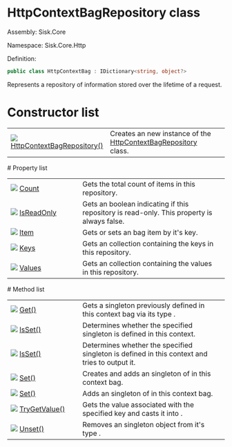 <!--

Copyrights 2023 Sisk Framework - CypherPotato
Published under MIT license

!!! DO NOT EDIT THIS FILE !!!
This file was generated by a tool in the Sisk package. To edit the information in this documentation,
edit the XML documentation present in the Sisk source code.

-->

# HttpContextBagRepository class
Assembly: Sisk.Core

Namespace: Sisk.Core.Http

Definition:

```cs
public class HttpContextBag : IDictionary<string, object?>
```

Represents a repository of information stored over the lifetime of a request.

# Constructor list
<table>
    <tbody>
<tr>
    <td width="33%">
        <img class="icon" src="/assets/img/icons/constructor.svg">
        <a href="/read?q=/contents/spec/Sisk.Core.Http.HttpContextBagRepository.HttpContextBagRepository().md">
            HttpContextBagRepository()
        </a>
    </td>
    <td>
        Creates an new instance of the <a href="/read?q=/contents/spec/Sisk.Core.Http.HttpContextBagRepository.md">HttpContextBagRepository</a> class.
    <td>
</tr>
    </tbody>
</table>
# Property list
<table>
    <tbody>
<tr>
    <td width="33%">
        <img class="icon" src="/assets/img/icons/property.svg">
        <a href="/read?q=/contents/spec/Sisk.Core.Http.HttpContextBagRepository.Count.md">
            Count
        </a>
    </td>
    <td>
        Gets the total count of items in this repository.
    <td>
</tr>
<tr>
    <td width="33%">
        <img class="icon" src="/assets/img/icons/property.svg">
        <a href="/read?q=/contents/spec/Sisk.Core.Http.HttpContextBagRepository.IsReadOnly.md">
            IsReadOnly
        </a>
    </td>
    <td>
        Gets an boolean indicating if this repository is read-only. This property is always <c>false</c>.
    <td>
</tr>
<tr>
    <td width="33%">
        <img class="icon" src="/assets/img/icons/property.svg">
        <a href="/read?q=/contents/spec/Sisk.Core.Http.HttpContextBagRepository.Item.md">
            Item
        </a>
    </td>
    <td>
        Gets or sets an bag item by it's key.
    <td>
</tr>
<tr>
    <td width="33%">
        <img class="icon" src="/assets/img/icons/property.svg">
        <a href="/read?q=/contents/spec/Sisk.Core.Http.HttpContextBagRepository.Keys.md">
            Keys
        </a>
    </td>
    <td>
        Gets an collection containing the keys in this repository.
    <td>
</tr>
<tr>
    <td width="33%">
        <img class="icon" src="/assets/img/icons/property.svg">
        <a href="/read?q=/contents/spec/Sisk.Core.Http.HttpContextBagRepository.Values.md">
            Values
        </a>
    </td>
    <td>
        Gets an collection containing the values in this repository.
    <td>
</tr>
    </tbody>
</table>
# Method list
<table>
    <tbody>
<tr>
    <td width="33%">
        <img class="icon" src="/assets/img/icons/method.svg">
        <a href="/read?q=/contents/spec/Sisk.Core.Http.HttpContextBagRepository.Get().md">
            Get()
        </a>
    </td>
    <td>
        Gets a singleton previously defined in this context bag via its type <typeparamref name="T" />.
    <td>
</tr>
<tr>
    <td width="33%">
        <img class="icon" src="/assets/img/icons/method.svg">
        <a href="/read?q=/contents/spec/Sisk.Core.Http.HttpContextBagRepository.IsSet().md">
            IsSet()
        </a>
    </td>
    <td>
        Determines whether the specified <typeparamref name="T" /> singleton is defined in this context.
    <td>
</tr>
<tr>
    <td width="33%">
        <img class="icon" src="/assets/img/icons/method.svg">
        <a href="/read?q=/contents/spec/Sisk.Core.Http.HttpContextBagRepository.IsSet().md">
            IsSet()
        </a>
    </td>
    <td>
        Determines whether the specified <typeparamref name="T" /> singleton is defined in this context and tries to output it.
    <td>
</tr>
<tr>
    <td width="33%">
        <img class="icon" src="/assets/img/icons/method.svg">
        <a href="/read?q=/contents/spec/Sisk.Core.Http.HttpContextBagRepository.Set().md">
            Set()
        </a>
    </td>
    <td>
        Creates and adds an singleton of <typeparamref name="T" /> in this context bag.
    <td>
</tr>
<tr>
    <td width="33%">
        <img class="icon" src="/assets/img/icons/method.svg">
        <a href="/read?q=/contents/spec/Sisk.Core.Http.HttpContextBagRepository.Set().md">
            Set()
        </a>
    </td>
    <td>
        Adds an singleton of <typeparamref name="T" /> in this context bag.
    <td>
</tr>
<tr>
    <td width="33%">
        <img class="icon" src="/assets/img/icons/method.svg">
        <a href="/read?q=/contents/spec/Sisk.Core.Http.HttpContextBagRepository.TryGetValue().md">
            TryGetValue()
        </a>
    </td>
    <td>
        Gets the value associated with the specified key and casts it into <typeparamref name="TResult" />.
    <td>
</tr>
<tr>
    <td width="33%">
        <img class="icon" src="/assets/img/icons/method.svg">
        <a href="/read?q=/contents/spec/Sisk.Core.Http.HttpContextBagRepository.Unset().md">
            Unset()
        </a>
    </td>
    <td>
        Removes an singleton object from it's type <typeparamref name="T" />.
    <td>
</tr>
    </tbody>
</table>
